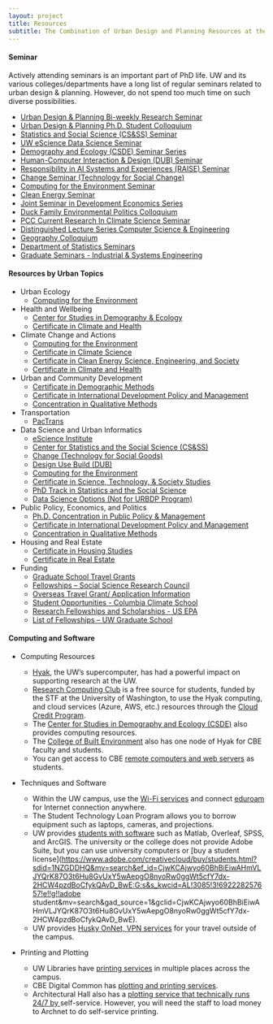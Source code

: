 ```yaml
---
layout: project
title: Resources
subtitle: The Combination of Urban Design and Planning Resources at the University of Washington.
---
```


#### Seminar

Actively attending seminars is an important part of PhD life. UW and its various colleges/departments have a long list of regular seminars related to urban design & planning. However, do not spend too much time on such diverse possibilities. 

- [Urban Design & Planning Bi-weekly Research Seminar](https://sites.uw.edu/urbdpphd/news-events/research-seminar/)
- [Urban Design & Planning Ph.D. Student Colloquium](https://sites.uw.edu/urbdpphd/news-events/student-colloquium-urbdp-598/)
- [Statistics and Social Science (CS&SS) Seminar](https://csss.uw.edu/seminars)
- [UW eScience Data Science Seminar](https://escience.washington.edu/connect/events/uwdss/)
- [Demography and Ecology (CSDE) Seminar Series](https://csde.washington.edu/newsevents/seminar-series/)
- [Human-Computer Interaction & Design (DUB) Seminar](https://dub.uw.edu/seminar.html)
- [Responsibility in AI Systems and Experiences (RAISE) Seminar](https://www.raise.uw.edu/talksevents/)
- [Change Seminar (Technology for Social Change)](https://change.washington.edu/event/)
- [Computing for the Environment Seminar](https://cs4env.uw.edu/)
- [Clean Energy Seminar](https://www.cei.washington.edu/events/seminars/)
- [Joint Seminar in Development Economics Series](https://econ.washington.edu/joint-seminar-development-economics-series)
- [Duck Family Environmental Politics Colloquium](https://envirpol.org/colloquia/)
- [PCC Current Research In Climate Science Seminar](https://pcc.uw.edu/pcc-seminar/)
- [Distinguished Lecture Series Computer Science & Engineering](https://www.cs.washington.edu/news/distinguished_lecturer_series)
- [Geography Colloquium](https://geography.washington.edu/geography-colloquium)
- [Department of Statistics Seminars](https://stat.uw.edu/seminars/department-seminars)
- [Graduate Seminars - Industrial & Systems Engineering](https://ise.washington.edu/students/seminars/INDE593)

#### Resources by Urban Topics

- Urban Ecology 
  - [Computing for the Environment](https://cs4env.uw.edu/)
- Health and Wellbeing
  - [Center for Studies in Demography & Ecology](https://csde.washington.edu/)
  - [Certificate in Climate and Health](https://deohs.washington.edu/change/students-training)
- Climate Change and Actions
  - [Computing for the Environment](https://cs4env.uw.edu/)
  - [Certificate in Climate Science](https://pcc.uw.edu/education/graduate-certificate/)
  - [Certificate in Clean Energy Science, Engineering, and Society](https://www.cei.washington.edu/education/uw-graduate-students/graduate-certificate-in-clean-energy/)
  - [Certificate in Climate and Health](https://deohs.washington.edu/change/students-training)
- Urban and Community Development
  - [Certificate in Demographic Methods](https://csde.washington.edu/training/demographic-certificate/)
  - [Certificate in International Development Policy and Management](http://evans.uw.edu/academic-programs/graduate-certificate-programs/international-development-certificate/)
  - [Concentration in Qualitative Methods](https://jsis.washington.edu/programs/qual/programs/qual-requirements/)
- Transportation
  -  [PacTrans](http://depts.washington.edu/pactrans/)
- Data Science and Urban Informatics 
  - [eScience Institute](https://escience.washington.edu/)
  - [Center for Statistics and the Social Science (CS&SS)](https://csss.uw.edu/)
  - [Change (Technology for Social Goods)](https://change.washington.edu/)
  - [Design Use Build (DUB)](https://dub.washington.edu/)
  - [Computing for the Environment](https://cs4env.uw.edu/)
  -  [Certificate in Science, Technology, & Society Studies](https://depts.washington.edu/stsst/index.php)
  - [PhD Track in Statistics and the Social Science](https://csss.uw.edu/academics/phd-tracks)
  - [Data Science Options (Not for URBDP Program)](https://escience.washington.edu/data-science-learning/data-science-at-uw/grad-students/grad-options/)
- Public Policy, Economics, and Politics 
  - [Ph.D. Concentration in Public Policy & Management](https://evans.uw.edu/academic-programs/ph-d-concentration-in-public-policy-management/)
  - [Certificate in International Development Policy and Management](http://evans.uw.edu/academic-programs/graduate-certificate-programs/international-development-certificate/)
  - [Concentration in Qualitative Methods](https://jsis.washington.edu/programs/qual/programs/qual-requirements/)
- Housing and Real Estate
  - [Certificate in Housing Studies](http://realestate.washington.edu/programs/graduate-gchs-certificate/)
  - [Certificate in Real Estate](https://re.be.uw.edu/programs/graduate-certificates/graduate-re-certificate/)
- Funding
  - [Graduate School Travel Grants](https://depts.washington.edu/gpss/funding/travel-grants/)
  - [Fellowships – Social Science Research Council](https://www.ssrc.org/fellowships-and-opportunities/)
  - [Overseas Travel Grant/ Application Information](http://www.aicef.org/overseas-travel-grant-application-information.html)
  - [Student Opportunities - Columbia Climate School](https://www.earth.columbia.edu/articles/view/34#SusDev)
  - [Research Fellowships and Scholarships - US EPA](https://www.epa.gov/careers/research-fellowships-and-scholarships)
  - [List of Fellowships – UW Graduate School](https://grad.uw.edu/graduate-student-funding/funding-information-for-students/fellowships/list-of-fellowships/)

#### Computing and Software

- Computing Resources
  - [Hyak](https://itconnect.uw.edu/guides-by-topic/research/hpc/research-computing-services/), the UW’s supercomputer, has had a powerful impact on supporting research at the UW. 
  - [Research Computing Club](http://depts.washington.edu/uwrcc/) is a free source for students, funded by the STF at the University of Washington, to use the Hyak computing, and cloud services (Azure, AWS, etc.) resources through the [Cloud Credit Program](http://depts.washington.edu/uwrcc/getting-started-2/cloud-computing/). 
  - The [Center for Studies in Demography and Ecology (CSDE)](https://csde.washington.edu/computing/) also provides computing resources.
  - The [College of Built Environment](https://be.uw.edu/spaces/computing/hyak-resources/) also has one node of Hyak for CBE faculty and students.
  - You can get access to CBE [remote computers and web servers](https://be.uw.edu/spaces/computing/software-application-server/) as students. 

- Techniques and Software
  - Within the UW campus, use the [Wi-Fi services](https://itconnect.uw.edu/tools-services-support/networks-connectivity/uw-networks/campus-wi-fi/) and connect [eduroam](https://itconnect.uw.edu/tools-services-support/networks-connectivity/uw-networks/campus-wi-fi/#visitors) for Internet connection anywhere. 
  - The Student Technology Loan Program allows you to borrow equipment such as laptops, cameras, and projections.
  - UW provides [students with software](https://itconnect.uw.edu/tools-services-support/software-computers/uware/) such as Matlab, Overleaf, SPSS, and ArcGIS. The university or the college does not provide Adobe Suite, but you can use university computers or [buy a student license](https://www.adobe.com/creativecloud/buy/students.html?sdid=1NZGDDHQ&mv=search&ef_id=CjwKCAjwyo60BhBiEiwAHmVLJYQrK87O3t6Hu8GvUxY5wAepgO8nyoRw0ggWt5cfY7dx-2HCW4pzdBoCfykQAvD_BwE:G:s&s_kwcid=AL!3085!3!692228257657!e!!g!!adobe student&mv=search&gad_source=1&gclid=CjwKCAjwyo60BhBiEiwAHmVLJYQrK87O3t6Hu8GvUxY5wAepgO8nyoRw0ggWt5cfY7dx-2HCW4pzdBoCfykQAvD_BwE). 
  - UW provides [Husky OnNet, VPN services](https://itconnect.uw.edu/tools-services-support/networks-connectivity/husky-onnet/) for your travel outside of the campus. 

- Printing and Plotting
  - UW Libraries have [printing services](https://www.lib.washington.edu/services/computers) in multiple places across the campus. 
  - CBE Digital Common has [plotting and printing services](https://be.uw.edu/spaces/computing/digital-commons/). 
  - Architectural Hall also has a [plotting service that technically runs 24/7 by ](https://be.uw.edu/spaces/computing/archnet/)self-service. However, you will need the staff to load money to Archnet to do self-service printing. 